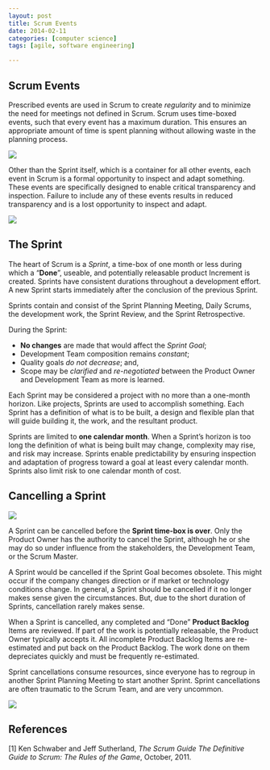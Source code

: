 ```yaml
---
layout: post
title: Scrum Events
date: 2014-02-11
categories: [computer science]
tags: [agile, software engineering]

---
```


Scrum Events
---Prescribed events are used in Scrum to create *regularity* and to minimize the need for meetings not defined in Scrum. Scrum uses time-boxed events, such that every event has a maximum duration. This ensures an appropriate amount of time is spent planning without allowing waste in the planning process.

![](http://sungsoo.github.com/images/scrum-diagram.png)
Other than the Sprint itself, which is a container for all other events, each event in Scrum is a formal opportunity to inspect and adapt something. These events are specifically designed to enable critical transparency and inspection. Failure to include any of these events results in reduced transparency and is a lost opportunity to inspect and adapt.
![](http://sungsoo.github.com/images/scrum-overview.png)
The Sprint
---
The heart of Scrum is a *Sprint*, a time-box of one month or less during which a “**Done**”, useable, and potentially releasable product Increment is created. Sprints have consistent durations throughout a development effort. A new Sprint starts immediately after the conclusion of the previous Sprint.
Sprints contain and consist of the Sprint Planning Meeting, Daily Scrums, the development work, the Sprint Review, and the Sprint Retrospective.
During the Sprint:* **No changes** are made that would affect the *Sprint Goal*;
* Development Team composition remains *constant*;
* Quality goals *do not decrease*; and,
* Scope may be *clarified* and *re-negotiated* between the Product Owner and Development Team as more is learned.


Each Sprint may be considered a project with no more than a one-month horizon. Like projects, Sprints are used to accomplish something. Each Sprint has a definition of what is to be built, a design and flexible plan that will guide building it, the work, and the resultant product.
Sprints are limited to **one calendar month**. When a Sprint’s horizon is too long the definition of what is being built may change, complexity may rise, and risk may increase. Sprints enable predictability by ensuring inspection and adaptation of progress toward a goal at least every calendar month. Sprints also limit risk to one calendar month of cost.
Cancelling a Sprint
---
![](http://sungsoo.github.com/images/burndown.png)
A Sprint can be cancelled before the **Sprint time-box is over**. Only the Product Owner has the authority to cancel the Sprint, although he or she may do so under influence from the stakeholders, the Development Team, or the Scrum Master.
A Sprint would be cancelled if the Sprint Goal becomes obsolete. This might occur if the company changes direction or if market or technology conditions change. In general, a Sprint should be cancelled if it no longer makes sense given the circumstances. But, due to the short duration of Sprints, cancellation rarely makes sense.
When a Sprint is cancelled, any completed and “Done” **Product Backlog** Items are reviewed. If part of the work is potentially releasable, the Product Owner typically accepts it. All incomplete Product Backlog Items are re-estimated and put back on the Product Backlog. The work done on them depreciates quickly and must be frequently re-estimated.
Sprint cancellations consume resources, since everyone has to regroup in another Sprint Planning Meeting to start another Sprint. Sprint cancellations are often traumatic to the Scrum Team, and are very uncommon.

![](http://sungsoo.github.com/images/task-board.jpg)
References
---
[1] Ken Schwaber and Jeff Sutherland, *The Scrum GuideThe Definitive Guide to Scrum: The Rules of the Game*, October, 2011.
